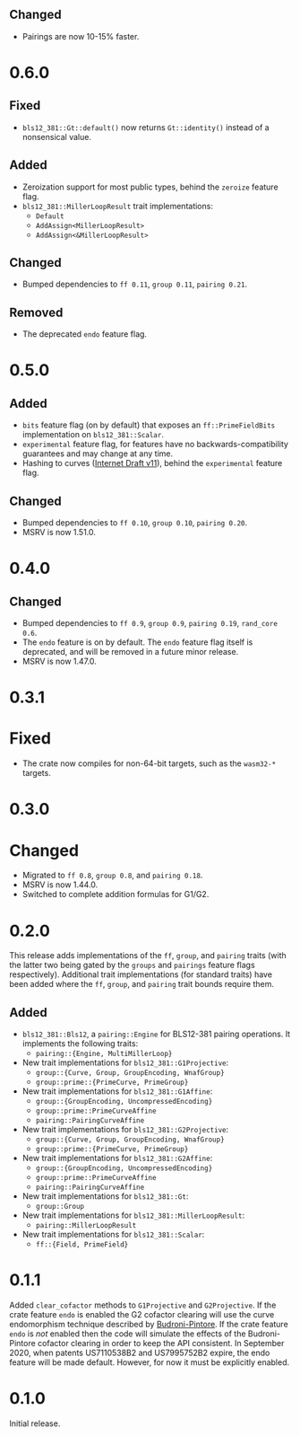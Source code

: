 ## Changed
- Pairings are now 10-15% faster.

# 0.6.0

## Fixed
- `bls12_381::Gt::default()` now returns `Gt::identity()` instead of a nonsensical value.

## Added
- Zeroization support for most public types, behind the `zeroize` feature flag.
- `bls12_381::MillerLoopResult` trait implementations:
  - `Default`
  - `AddAssign<MillerLoopResult>`
  - `AddAssign<&MillerLoopResult>`

## Changed
- Bumped dependencies to `ff 0.11`, `group 0.11`, `pairing 0.21`.

## Removed
- The deprecated `endo` feature flag.

# 0.5.0

## Added
- `bits` feature flag (on by default) that exposes an `ff::PrimeFieldBits` implementation
  on `bls12_381::Scalar`.
- `experimental` feature flag, for features have no backwards-compatibility guarantees and
  may change at any time.
- Hashing to curves ([Internet Draft v11](https://datatracker.ietf.org/doc/html/draft-irtf-cfrg-hash-to-curve-11)),
  behind the `experimental` feature flag.

## Changed
- Bumped dependencies to `ff 0.10`, `group 0.10`, `pairing 0.20`.
- MSRV is now 1.51.0.

# 0.4.0

## Changed
- Bumped dependencies to `ff 0.9`, `group 0.9`, `pairing 0.19`, `rand_core 0.6`.
- The `endo` feature is on by default. The `endo` feature flag itself is deprecated, and
  will be removed in a future minor release.
- MSRV is now 1.47.0.

# 0.3.1

# Fixed
* The crate now compiles for non-64-bit targets, such as the `wasm32-*` targets.

# 0.3.0

# Changed
* Migrated to `ff 0.8`, `group 0.8`, and `pairing 0.18`.
* MSRV is now 1.44.0.
* Switched to complete addition formulas for G1/G2.

# 0.2.0

This release adds implementations of the `ff`, `group`, and `pairing` traits (with the
latter two being gated by the `groups` and `pairings` feature flags respectively).
Additional trait implementations (for standard traits) have been added where the `ff`,
`group`, and `pairing` trait bounds require them.

## Added
* `bls12_381::Bls12`, a `pairing::Engine` for BLS12-381 pairing operations. It implements
  the following traits:
  * `pairing::{Engine, MultiMillerLoop}`
* New trait implementations for `bls12_381::G1Projective`:
  * `group::{Curve, Group, GroupEncoding, WnafGroup}`
  * `group::prime::{PrimeCurve, PrimeGroup}`
* New trait implementations for `bls12_381::G1Affine`:
  * `group::{GroupEncoding, UncompressedEncoding}`
  * `group::prime::PrimeCurveAffine`
  * `pairing::PairingCurveAffine`
* New trait implementations for `bls12_381::G2Projective`:
  * `group::{Curve, Group, GroupEncoding, WnafGroup}`
  * `group::prime::{PrimeCurve, PrimeGroup}`
* New trait implementations for `bls12_381::G2Affine`:
  * `group::{GroupEncoding, UncompressedEncoding}`
  * `group::prime::PrimeCurveAffine`
  * `pairing::PairingCurveAffine`
* New trait implementations for `bls12_381::Gt`:
  * `group::Group`
* New trait implementations for `bls12_381::MillerLoopResult`:
  * `pairing::MillerLoopResult`
* New trait implementations for `bls12_381::Scalar`:
  * `ff::{Field, PrimeField}`

# 0.1.1

Added `clear_cofactor` methods to `G1Projective` and `G2Projective`. If the crate feature `endo`
is enabled the G2 cofactor clearing will use the curve endomorphism technique described by
[Budroni-Pintore](https://ia.cr/2017/419). If the crate feature `endo` is _not_ enabled then
the code will simulate the effects of the Budroni-Pintore cofactor clearing in order to keep
the API consistent. In September 2020, when patents US7110538B2 and US7995752B2 expire, the
endo feature will be made default. However, for now it must be explicitly enabled.

# 0.1.0

Initial release.
